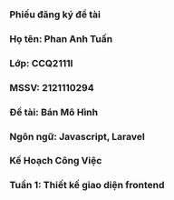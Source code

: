 ### Phiếu đăng ký đề tài
### Họ tên: Phan Anh Tuấn
### Lớp: CCQ2111I
### MSSV: 2121110294
### Đề tài: Bán Mô Hình
### Ngôn ngữ: Javascript, Laravel

### Kế Hoạch Công Việc
### Tuần 1: Thiết kế giao diện frontend
